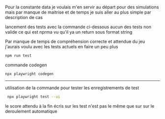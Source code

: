Pour la constante data je voulais m'en servir au départ pour des simulations mais par manque de maitrise et de temps je suis aller au plus simple par description de cas

lancement des tests avec la commande ci-dessous aucun des tests non valide ce qui est nprma vu qu'il ya un return sous format string 

Par manque de temps de compréhension correcte et attendue du jeu j'aurais voulu avec les tests actuels en faire un peu plus   

```bash
npm run test
```

commande codegen
```bash
npx playwright codegen
```
---

utilisation de la commande pour tester les enregistrements de test  
```bash
 npx playwright test --ui
```

le score attendu à la fin écris sur les test n'est pas le même que sur sur le deroulement automatique
